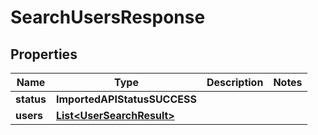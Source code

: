 

# SearchUsersResponse


## Properties

| Name | Type | Description | Notes |
|------------ | ------------- | ------------- | -------------|
|**status** | **ImportedAPIStatusSUCCESS** |  |  |
|**users** | [**List&lt;UserSearchResult&gt;**](UserSearchResult.md) |  |  |



